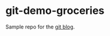 # git-demo-groceries

Sample repo for the [git blog](https://techmormo.com/posts/basics-of-git-and-github/).
